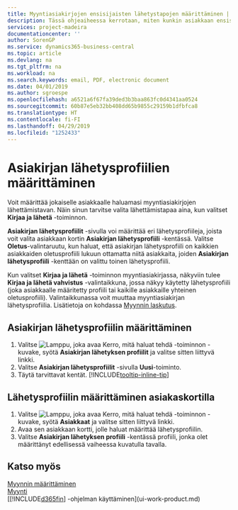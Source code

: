 ```yaml
---
title: Myyntiasiakirjojen ensisijaisten lähetystapojen määrittäminen | Microsoft Docs
description: Tässä ohjeaiheessa kerrotaan, miten kunkin asiakkaan ensisijainen myyntiasiakirjojen lähetystapa määritetään. Lähetystavaksi voidaan valita esimerkiksi sähköposti, PDF tai sähköinen asiakirja.
services: project-madeira
documentationcenter: ''
author: SorenGP
ms.service: dynamics365-business-central
ms.topic: article
ms.devlang: na
ms.tgt_pltfrm: na
ms.workload: na
ms.search.keywords: email, PDF, electronic document
ms.date: 04/01/2019
ms.author: sgroespe
ms.openlocfilehash: a6521a6f67fa39ded3b3baa863fc0d4341aa0524
ms.sourcegitcommit: 60b87e5eb32bb408dd65b9855c29159b1dfbfca8
ms.translationtype: HT
ms.contentlocale: fi-FI
ms.lasthandoff: 04/29/2019
ms.locfileid: "1252433"
---
```

# <a name="set-up-document-sending-profiles"></a>Asiakirjan lähetysprofiilien määrittäminen
Voit määrittää jokaiselle asiakkaalle haluamasi myyntiasiakirjojen lähettämistavan. Näin sinun tarvitse valita lähettämistapaa aina, kun valitset **Kirjaa ja lähetä** -toiminnon.

**Asiakirjan lähetysprofiilit** -sivulla voi määrittää eri lähetysprofiileja, joista voit valita asiakkaan kortin **Asiakirjan lähetysprofiili** -kentässä. Valitse **Oletus**-valintaruutu, kun haluat, että asiakirjan lähetysprofiili on kaikkien asiakkaiden oletusprofiili lukuun ottamatta niitä asiakkaita, joiden **Asiakirjan lähetysprofiili** -kenttään on valittu toinen lähetysprofiili.

Kun valitset **Kirjaa ja lähetä** -toiminnon myyntiasiakirjassa, näkyviin tulee **Kirjaa ja lähetä vahvistus** -valintaikkuna, jossa näkyy käytetty lähetysprofiili (joka asiakkaalle määritetty profiili tai kaikille asiakkaille yhteinen oletusprofiili). Valintaikkunassa voit muuttaa myyntiasiakirjan lähetysprofiilia. Lisätietoja on kohdassa [Myynnin laskutus](sales-how-invoice-sales.md).

## <a name="to-set-up-a-document-sending-profile"></a>Asiakirjan lähetysprofiilin määrittäminen
1. Valitse ![Lamppu, joka avaa Kerro, mitä haluat tehdä -toiminnon](media/ui-search/search_small.png "Kerro, mitä haluat tehdä") -kuvake, syötä **Asiakirjan lähetyksen profiilit** ja valitse sitten liittyvä linkki.
2. Valitse **Asiakirjan lähetysprofiilit** -sivulla **Uusi**-toiminto.
3. Täytä tarvittavat kentät. [!INCLUDE[tooltip-inline-tip](includes/tooltip-inline-tip_md.md)]

## <a name="to-specify-a-sending-profile-on-a-customer-card"></a>Lähetysprofiilin määrittäminen asiakaskortilla
1. Valitse ![Lamppu, joka avaa Kerro, mitä haluat tehdä -toiminnon](media/ui-search/search_small.png "Kerro, mitä haluat tehdä") -kuvake, syötä **Asiakkaat** ja valitse sitten liittyvä linkki.
2. Avaa sen asiakkaan kortti, jolle haluat määrittää lähetysprofiilin.
3. Valitse **Asiakirjan lähetyksen profiili** -kentässä profiili, jonka olet määrittänyt edellisessä vaiheessa kuvatulla tavalla.

## <a name="see-also"></a>Katso myös
[Myynnin määrittäminen](sales-setup-sales.md)  
[Myynti](sales-manage-sales.md)  
[[!INCLUDE[d365fin](includes/d365fin_md.md)] -ohjelman käyttäminen](ui-work-product.md)
